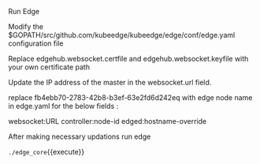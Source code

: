 Run Edge

Modify the $GOPATH/src/github.com/kubeedge/kubeedge/edge/conf/edge.yaml configuration file

Replace edgehub.websocket.certfile and edgehub.websocket.keyfile with your own certificate path

Update the IP address of the master in the websocket.url field.

replace fb4ebb70-2783-42b8-b3ef-63e2fd6d242eq with edge node name in edge.yaml for the below fields :

websocket:URL
controller:node-id
edged:hostname-override

After making necessary updations run edge

`./edge_core`{{execute}}
